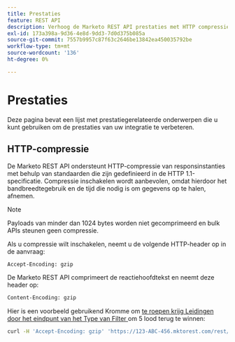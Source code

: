```yaml
---
title: Prestaties
feature: REST API
description: Verhoog de Marketo REST API prestaties met HTTP compressie. Schakel gzip in om de bandbreedte te verminderen. Vak-API's worden niet ondersteund en minder dan 1024 bytes niet gecomprimeerd.
exl-id: 173a398a-9d36-4e8d-9dd3-7d0d375b085a
source-git-commit: 7557b9957c87f63c2646be13842ea450035792be
workflow-type: tm+mt
source-wordcount: '136'
ht-degree: 0%

---
```


# Prestaties

Deze pagina bevat een lijst met prestatiegerelateerde onderwerpen die u kunt gebruiken om de prestaties van uw integratie te verbeteren.

## HTTP-compressie

De Marketo REST API ondersteunt HTTP-compressie van responsinstanties met behulp van standaarden die zijn gedefinieerd in de HTTP 1.1-specificatie. Compressie inschakelen wordt aanbevolen, omdat hierdoor het bandbreedtegebruik en de tijd die nodig is om gegevens op te halen, afnemen.

>[!NOTE]
>
>Payloads van minder dan 1024 bytes worden niet gecomprimeerd en bulk APIs steunen geen compressie.

Als u compressie wilt inschakelen, neemt u de volgende HTTP-header op in de aanvraag:

```html
Accept-Encoding: gzip
```

De Marketo REST API comprimeert de reactiehoofdtekst en neemt deze header op:

```html
Content-Encoding: gzip
```

Hier is een voorbeeld gebruikend Kromme om [&#x200B; te roepen krijg Leidingen door het eindpunt van het Type van Filter &#x200B;](https://developer.adobe.com/marketo-apis/api/mapi/#tag/Leads/operation/getLeadsByFilterUsingGET) om 5 lood terug te winnen:

```bash
curl -H 'Accept-Encoding: gzip' 'https://123-ABC-456.mktorest.com/rest/v1/leads.json?filterType=id&filterValues=4,5,7,12,13'
```
